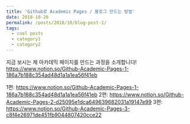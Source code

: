 ```yaml
---
title: 'Github로 Academic Pages / 블로그 만드는 방법'
date: 2018-10-20
permalink: /posts/2018/10/blog-post-1/
tags:
  - cool posts
  - category1
  - category2
---
```


지금 보시는 제 아카데믹 페이지를 만드는 과정을 소개합니다! https://www.notion.so/Github-Academic-Pages-1-186a7b188c354ad48d1a1a1ea56f41eb

1편:
https://www.notion.so/Github-Academic-Pages-1-186a7b188c354ad48d1a1a1ea56f41eb
2편:
https://www.notion.so/Github-Academic-Pages-2-d25095e1dca649639682031a19147e99
3편:
https://www.notion.so/Github-Academic-Pages-3-c8f4e26971de451fb9044807420cce22
